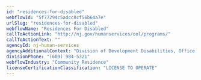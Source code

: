 ```yaml
---
id: "residences-for-disabled"
webflowId: "5f77294c5adcc8cf56b64a7e"
urlSlug: "residences-for-disabled"
webflowName: "Residences For Disabled"
callToActionLink: "http://nj.gov/humanservices/ool/programs/"
callToActionText: ""
agencyId: nj-human-services
agencyAdditionalContext: "Division of Development Disabilities, Office of Licensing and Inspection"
divisionPhone: "(609) 984-5321"
webflowIndustry: "Community Residence"
licenseCertificationClassification: "LICENSE TO OPERATE"
---
```

